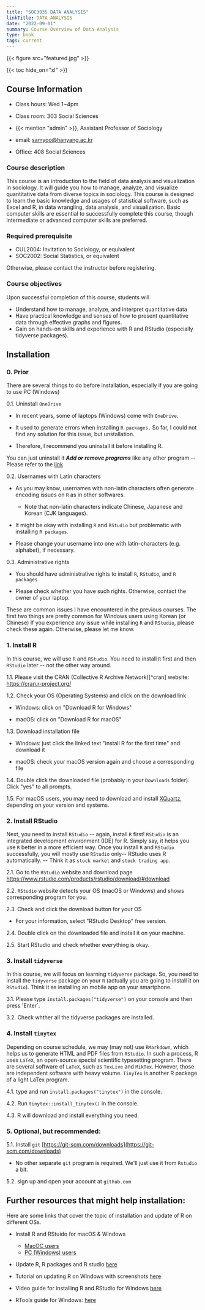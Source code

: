 ```yaml
---
title: "SOC3035 DATA ANALYSIS"
linkTitle: DATA ANALYSIS
date: "2022-09-01"
summary: Course Overview of Data Analysis 
type: book
tags: current
---
```


{{< figure src="featured.jpg" >}}

{{< toc hide_on="xl" >}}


## **Course Information** 

- Class hours: Wed 1~4pm 
- Class room: 303 Social Sciences 

- {{< mention "admin" >}}, Assistant Professor of Sociology 
- email: samyoo@hanyang.ac.kr
- Office: 408 Social Sciences


### Course description

This course is an introduction to the field of data analysis and visualization in sociology. It will guide you how to manage, analyze, and visualize quantitative data from diverse topics in sociology. This course is designed to learn the basic knowledge and usages of statistical software, such as Excel and R, in data wrangling, data analysis, and visualization. Basic computer skills are essential to successfully complete this course, though intermediate or advanced computer skills are preferred.

### Required prerequisite

- CUL2004: Invitation to Sociology, or equivalent 
- SOC2002: Social Statistics, or equivalent

Otherwise, please contact the instructor before registering.

### Course objectives

Upon successful completion of this course, students will  
- Understand how to manage, analyze, and interpret quantitative data 
- Have practical knowledge and senses of how to present quantitative data through effective graphs and figures.
- Gain on hands-on skills and experience with R and RStudio (especially tidyverse packages).

## Installation

### 0. Prior 

There are several things to do before installation, especially if you are going to use PC (Windows)

0.1. Uninstall `OneDrive` 

- In recent years, some of laptops (Windows) come with `OneDrive`.   
    
- It used to generate errors when installing `R packages.` So far, I could not find any solution for this issue, but unstallation. 
    
- Therefore, I recommend you uninstall it before installing R. 
    
You can just uninstall it **_Add or remove programs_** like any other program -- Please refer to the [link](https://support.microsoft.com/en-us/office/turn-off-disable-or-uninstall-onedrive-f32a17ce-3336-40fe-9c38-6efb09f944b0)
    
    
0.2. Usernames with Latin characters 

- As you may know, usernames with non-latin characters often generate encoding issues on `R` as in other softwares.  

    - Note that non-latin characters indicate Chinese, Japanese and Korean (CJK languages). 
        
- It might be okay with installing `R` and `RStudio` but problematic with installing `R packages`.  
        
- Please change your username into one with latin-characters (e.g. alphabet), if necessary.  
    
0.3. Administrative rights

- You should have administrative rights to install `R`, `RStudio`, and `R packages`
    
- Please check whether you have such rights. 
    Otherwise, contact the owner of your laptop. 
    
These are common issues I have encountered in the previous courses. 
The first two things are pretty common for Windows users using Korean (or Chinese)
If you experience any issue while installing `R` and `RStudio`, please check these again. 
Otherwise, please let me know. 
    

### 1. Install R 

In this course, we will use `R` and `RStudio`. 
You need to install `R` first and then `RStudio` later -- not the other way around. 

1.1. Please visit the CRAN (Collective R Archive Network)[^cran] website: <https://cran.r-project.org/>

1.2. Check your OS (Operating Systems) and click on the download link  

- Windows: click on "Download R for Windows"  
    
- macOS: click on "Download R for macOS"   
    
1.3. Download installation file

- Windows: just click the linked text "install R for the first time" and download it  
    
- macOS: check your macOS version again and choose a corresponding file  
    
1.4. Double click the downloaded file (probably in your `Downloads` folder). Click "yes" to all prompts. 

1.5. For macOS users, you may need to download and install [XQuartz](https://www.xquartz.org/), depending on your version and systems. 



### 2. Install RStudio

Next, you need to install `RStudio` -- again, install `R` first!
`RStudio` is an integrated development environment (IDE) for R. Simply say, it helps you use `R` better in a more efficient way.  Once you install `R` and `RStudio` successfully, you will mostly use `RStudio` only-- RStudio uses R automatically. -- Think it as `stock market` and `stock trading app`.



2.1. Go to the `RStudio` website and download page <https://www.rstudio.com/products/rstudio/download/#download>

2.2. `RStudio` website detects your OS (macOS or Windows) and shows corresponding program for you. 

2.3. Check and click the download button for your OS 

- For your information, select "RStudio Desktop" free version. 
 
2.4. Double click on the downloaded file and install it on your machine. 

2.5. Start RStudio and check whether everything is okay. 


### 3. Install `tidyverse`

In this course, we will focus on learning `tidyverse` package. 
So, you need to install the `tidyverse` package on your `R` (actually you are going to install it on `RStudio`). 
Think it as installing an mobile app on your smartphone. 

3.1. Please type `install.packages("tidyverse")` on your console and then press 'Enter`. 

3.2. Check whther all the tidyverse packages are installed.



### 4. Install `tinytex`

Depending on course schedule, we may (may not) use `RMarkdown`, which helps us to generate HTML and PDF files from `RStudio`.
In such a process, R uses `LaTeX`, an open-source special scientific typesetting program. There are several software of `LaTeX`, such as `TexLive` and `MikTex`. However, those are independent software with heavy volume. `TinyTex` is another R package of a light LaTex program. 

4.1. type and run `install.packages("tinytex")` in the console.

4.2. Run `tinytex::install_tinytex()` in the console.

4.3. R will download and install everything you need.



### 5. Optional, but recommended:

5.1. Install `git` [https://git-scm.com/downloads](https://git-scm.com/downloads) 

- No other separate `git` program is required. We'll just use it from `Rstudio` a bit.

5.2. sign up and open your account at `github.com`

## Further resources that might help installation:

Here are some links that cover the topic of installation and update of R on different OSs. 

* Install R and RStuido for macOS & Windows
    - [MacOC users](https://www.reed.edu/data-at-reed/software/R/r_studio.html) 
    - [PC (Windows) users](https://www.reed.edu/data-at-reed/software/R/r_studio_pc.html)

* Update R, R packages and R studio 
[here](https://bootstrappers.umassmed.edu/bootstrappers-courses/courses/rCourse/Additional_Resources/Updating_R.html)

* Tutorial on updating R on Windows with screenshots
[here](https://www.r-statistics.com/2015/06/a-step-by-step-screenshots-tutorial-for-upgrading-r-on-windows/)

* Video guide for installing R and RStudio for Windows
[here](https://www.youtube.com/watch?v=NZxSA80lF1I&ab_channel=TechDecodeTutorials)

* RTools guide for Windows:
[here](https://www.youtube.com/watch?v=FXWLR2DGgI8&t=34s)
